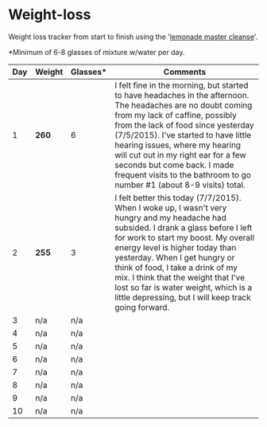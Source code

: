 # Weight-loss
Weight loss tracker from start to finish using the '[lemonade master cleanse](http://organicmastercleanse.com/Step-2-How-To-Do-The-Lemonade-Diet.html)'.

*Minimum of 6-8 glasses of mixture w/water per day.

| Day | Weight | Glasses* | Comments |
| ------------- | ------------- | ------------- | ------------- |
| 1  | **260** | 6 | I felt fine in the morning, but started to have headaches in the afternoon. The headaches are no doubt coming from my lack of caffine, possibly from the lack of food since yesterday (7/5/2015). I've started to have little hearing issues, where my hearing will cut out in my right ear for a few seconds but come back. I made frequent visits to the bathroom to go number #1 (about 8-9 visits) total. |
| 2  | **255**| 3 | I felt better this today (7/7/2015). When I woke up, I wasn't very hungry and my headache had subsided. I drank a glass before I left for work to start my boost. My overall energy level is higher today than yesterday. When I get hungry or think of food, I take a drink of my mix. I think that the weight that I've lost so far is water weight, which is a little depressing, but I will keep track going forward. |
| 3  | n/a | n/a | |
| 4  | n/a | n/a | |
| 5  | n/a | n/a | |
| 6  | n/a | n/a | |
| 7  | n/a | n/a | |
| 8  | n/a | n/a | |
| 9  | n/a | n/a | |
| 10 | n/a | n/a | |
